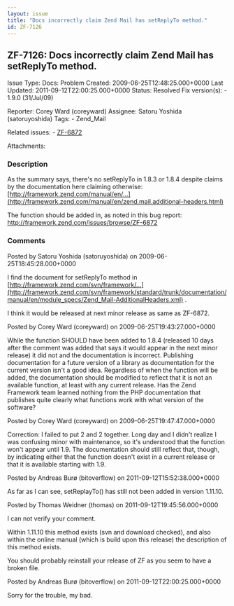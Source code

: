 ```yaml
---
layout: issue
title: "Docs incorrectly claim Zend Mail has setReplyTo method."
id: ZF-7126
---
```


ZF-7126: Docs incorrectly claim Zend Mail has setReplyTo method.
----------------------------------------------------------------

 Issue Type: Docs: Problem Created: 2009-06-25T12:48:25.000+0000 Last Updated: 2011-09-12T22:00:25.000+0000 Status: Resolved Fix version(s): - 1.9.0 (31/Jul/09)
 
 Reporter:  Corey Ward (coreyward)  Assignee:  Satoru Yoshida (satoruyoshida)  Tags: - Zend\_Mail
 
 Related issues: - [ZF-6872](/issues/browse/ZF-6872)
 
 Attachments: 
### Description

As the summary says, there's no setReplyTo in 1.8.3 or 1.8.4 despite claims by the documentation here claiming otherwise: [http://framework.zend.com/manual/en/…](http://framework.zend.com/manual/en/zend.mail.additional-headers.html)

The function should be added in, as noted in this bug report: <http://framework.zend.com/issues/browse/ZF-6872>

 

 

### Comments

Posted by Satoru Yoshida (satoruyoshida) on 2009-06-25T18:45:28.000+0000

I find the document for setReplyTo method in [http://framework.zend.com/svn/framework/…](http://framework.zend.com/svn/framework/standard/trunk/documentation/manual/en/module_specs/Zend_Mail-AdditionalHeaders.xml) .

I think it would be released at next minor release as same as ZF-6872.

 

 

Posted by Corey Ward (coreyward) on 2009-06-25T19:43:27.000+0000

While the function SHOULD have been added to 1.8.4 (released 10 days after the comment was added that says it would appear in the next minor release) it did not and the documentation is incorrect. Publishing documentation for a future version of a library as documentation for the current version isn't a good idea. Regardless of when the function will be added, the documentation should be modified to reflect that it is not an available function, at least with any current release. Has the Zend Framework team learned nothing from the PHP documentation that publishes quite clearly what functions work with what version of the software?

 

 

Posted by Corey Ward (coreyward) on 2009-06-25T19:47:47.000+0000

Correction: I failed to put 2 and 2 together. Long day and I didn't realize I was confusing minor with maintenance, so it's understood that the function won't appear until 1.9. The documentation should still reflect that, though, by indicating either that the function doesn't exist in a current release or that it is available starting with 1.9.

 

 

Posted by Andreas Burø (bitoverflow) on 2011-09-12T15:52:38.000+0000

As far as I can see, setReplayTo() has still not been added in version 1.11.10.

 

 

Posted by Thomas Weidner (thomas) on 2011-09-12T19:45:56.000+0000

I can not verify your comment.

Within 1.11.10 this method exists (svn and download checked), and also within the online manual (which is build upon this release) the description of this method exists.

You should probably reinstall your release of ZF as you seem to have a broken file.

 

 

Posted by Andreas Burø (bitoverflow) on 2011-09-12T22:00:25.000+0000

Sorry for the trouble, my bad.

 

 